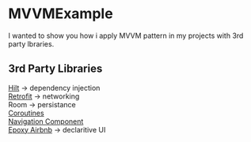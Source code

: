 # MVVMExample

I wanted to show you how i apply MVVM pattern in my projects with 3rd party lbraries.

## 3rd Party Libraries

[Hilt](https://developer.android.com/training/dependency-injection/hilt-android) -> dependency injection<br />
[Retrofit](https://github.com/square/retrofit) -> networking<br />
Room -> persistance<br />
[Coroutines](https://github.com/Kotlin/kotlinx.coroutines)<br />
[Navigation Component](https://github.com/android/architecture-components-samples/tree/master/NavigationBasicSample)<br />
[Epoxy Airbnb](https://github.com/airbnb/epoxy) -> declaritive UI<br />
